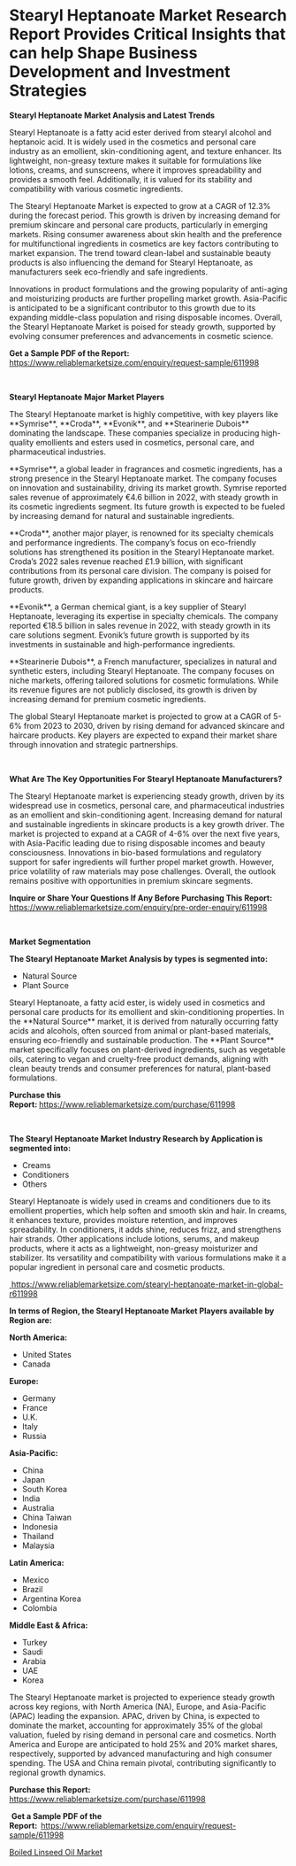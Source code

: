 <p><h1>Stearyl Heptanoate Market Research Report Provides Critical Insights that can help Shape Business Development and Investment Strategies</h1></p><p><strong>Stearyl Heptanoate Market Analysis and Latest Trends</strong></p>
<p><p>Stearyl Heptanoate is a fatty acid ester derived from stearyl alcohol and heptanoic acid. It is widely used in the cosmetics and personal care industry as an emollient, skin-conditioning agent, and texture enhancer. Its lightweight, non-greasy texture makes it suitable for formulations like lotions, creams, and sunscreens, where it improves spreadability and provides a smooth feel. Additionally, it is valued for its stability and compatibility with various cosmetic ingredients.</p><p>The Stearyl Heptanoate Market is expected to grow at a CAGR of 12.3% during the forecast period. This growth is driven by increasing demand for premium skincare and personal care products, particularly in emerging markets. Rising consumer awareness about skin health and the preference for multifunctional ingredients in cosmetics are key factors contributing to market expansion. The trend toward clean-label and sustainable beauty products is also influencing the demand for Stearyl Heptanoate, as manufacturers seek eco-friendly and safe ingredients.</p><p>Innovations in product formulations and the growing popularity of anti-aging and moisturizing products are further propelling market growth. Asia-Pacific is anticipated to be a significant contributor to this growth due to its expanding middle-class population and rising disposable incomes. Overall, the Stearyl Heptanoate Market is poised for steady growth, supported by evolving consumer preferences and advancements in cosmetic science.</p></p>
<p><strong>Get a Sample PDF of the Report:&nbsp;</strong> <a href="https://www.reliablemarketsize.com/enquiry/request-sample/611998?utm_campaign=2190&utm_medium=2&utm_source=Github&utm_content=ia&utm_term=26012025&utm_id=stearyl-heptanoate">https://www.reliablemarketsize.com/enquiry/request-sample/611998</a></p>
<p>&nbsp;</p>
<p><strong>Stearyl Heptanoate Major Market Players</strong></p>
<p><p>The Stearyl Heptanoate market is highly competitive, with key players like **Symrise**, **Croda**, **Evonik**, and **Stearinerie Dubois** dominating the landscape. These companies specialize in producing high-quality emollients and esters used in cosmetics, personal care, and pharmaceutical industries.</p><p>**Symrise**, a global leader in fragrances and cosmetic ingredients, has a strong presence in the Stearyl Heptanoate market. The company focuses on innovation and sustainability, driving its market growth. Symrise reported sales revenue of approximately €4.6 billion in 2022, with steady growth in its cosmetic ingredients segment. Its future growth is expected to be fueled by increasing demand for natural and sustainable ingredients.</p><p>**Croda**, another major player, is renowned for its specialty chemicals and performance ingredients. The company’s focus on eco-friendly solutions has strengthened its position in the Stearyl Heptanoate market. Croda’s 2022 sales revenue reached £1.9 billion, with significant contributions from its personal care division. The company is poised for future growth, driven by expanding applications in skincare and haircare products.</p><p>**Evonik**, a German chemical giant, is a key supplier of Stearyl Heptanoate, leveraging its expertise in specialty chemicals. The company reported €18.5 billion in sales revenue in 2022, with steady growth in its care solutions segment. Evonik’s future growth is supported by its investments in sustainable and high-performance ingredients.</p><p>**Stearinerie Dubois**, a French manufacturer, specializes in natural and synthetic esters, including Stearyl Heptanoate. The company focuses on niche markets, offering tailored solutions for cosmetic formulations. While its revenue figures are not publicly disclosed, its growth is driven by increasing demand for premium cosmetic ingredients.</p><p>The global Stearyl Heptanoate market is projected to grow at a CAGR of 5-6% from 2023 to 2030, driven by rising demand for advanced skincare and haircare products. Key players are expected to expand their market share through innovation and strategic partnerships.</p></p>
<p>&nbsp;</p>
<p><strong>What Are The Key Opportunities For Stearyl Heptanoate Manufacturers?</strong></p>
<p><p>The Stearyl Heptanoate market is experiencing steady growth, driven by its widespread use in cosmetics, personal care, and pharmaceutical industries as an emollient and skin-conditioning agent. Increasing demand for natural and sustainable ingredients in skincare products is a key growth driver. The market is projected to expand at a CAGR of 4-6% over the next five years, with Asia-Pacific leading due to rising disposable incomes and beauty consciousness. Innovations in bio-based formulations and regulatory support for safer ingredients will further propel market growth. However, price volatility of raw materials may pose challenges. Overall, the outlook remains positive with opportunities in premium skincare segments.</p></p>
<p><strong>Inquire or Share Your Questions If Any Before Purchasing This Report:</strong> <a href="https://www.reliablemarketsize.com/enquiry/pre-order-enquiry/611998?utm_campaign=2190&utm_medium=2&utm_source=Github&utm_content=ia&utm_term=26012025&utm_id=stearyl-heptanoate">https://www.reliablemarketsize.com/enquiry/pre-order-enquiry/611998</a></p>
<p>&nbsp;</p>
<p><strong>Market Segmentation</strong></p>
<p><strong>The Stearyl Heptanoate Market Analysis by types is segmented into:</strong></p>
<p><ul><li>Natural Source</li><li>Plant Source</li></ul></p>
<p><p>Stearyl Heptanoate, a fatty acid ester, is widely used in cosmetics and personal care products for its emollient and skin-conditioning properties. In the **Natural Source** market, it is derived from naturally occurring fatty acids and alcohols, often sourced from animal or plant-based materials, ensuring eco-friendly and sustainable production. The **Plant Source** market specifically focuses on plant-derived ingredients, such as vegetable oils, catering to vegan and cruelty-free product demands, aligning with clean beauty trends and consumer preferences for natural, plant-based formulations.</p></p>
<p><strong>Purchase this Report:&nbsp;</strong><a href="https://www.reliablemarketsize.com/purchase/611998?utm_campaign=2190&utm_medium=2&utm_source=Github&utm_content=ia&utm_term=26012025&utm_id=stearyl-heptanoate">https://www.reliablemarketsize.com/purchase/611998</a></p>
<p>&nbsp;</p>
<p><strong>The Stearyl Heptanoate Market Industry Research by Application is segmented into:</strong></p>
<p><ul><li>Creams</li><li>Conditioners</li><li>Others</li></ul></p>
<p><p>Stearyl Heptanoate is widely used in creams and conditioners due to its emollient properties, which help soften and smooth skin and hair. In creams, it enhances texture, provides moisture retention, and improves spreadability. In conditioners, it adds shine, reduces frizz, and strengthens hair strands. Other applications include lotions, serums, and makeup products, where it acts as a lightweight, non-greasy moisturizer and stabilizer. Its versatility and compatibility with various formulations make it a popular ingredient in personal care and cosmetic products.</p></p>
<p><a href="https://www.reliablemarketsize.com/stearyl-heptanoate-market-in-global-r611998?utm_campaign=2190&utm_medium=2&utm_source=Github&utm_content=ia&utm_term=26012025&utm_id=stearyl-heptanoate">&nbsp;https://www.reliablemarketsize.com/stearyl-heptanoate-market-in-global-r611998</a></p>
<p><strong>In terms of Region, the Stearyl Heptanoate Market Players available by Region are:</strong></p>
<p>
    <p> <strong> North America: </strong>
        <ul>
            <li>United States</li>
            <li>Canada</li>
        </ul>
        </p> 
    <p> <strong> Europe: </strong>
        <ul>
            <li>Germany</li>
            <li>France</li>
            <li>U.K.</li>
            <li>Italy</li>
            <li>Russia</li>
        </ul>
        </p> 
    <p> <strong> Asia-Pacific: </strong>
        <ul>
            <li>China</li>
            <li>Japan</li>
            <li>South Korea</li>
            <li>India</li>
            <li>Australia</li>
            <li>China Taiwan</li>
            <li>Indonesia</li>
            <li>Thailand</li>
            <li>Malaysia</li>
        </ul>
        </p> 
    <p> <strong> Latin America: </strong>
        <ul>
            <li>Mexico</li>
            <li>Brazil</li>
            <li>Argentina Korea</li>
            <li>Colombia</li>
        </ul>
        </p> 
    <p> <strong> Middle East & Africa: </strong>
        <ul>
            <li>Turkey</li>
            <li>Saudi</li>
            <li>Arabia</li>
            <li>UAE</li>
            <li>Korea</li>
        </ul>
    </p>
    </p>
<p><p>The Stearyl Heptanoate market is projected to experience steady growth across key regions, with North America (NA), Europe, and Asia-Pacific (APAC) leading the expansion. APAC, driven by China, is expected to dominate the market, accounting for approximately 35% of the global valuation, fueled by rising demand in personal care and cosmetics. North America and Europe are anticipated to hold 25% and 20% market shares, respectively, supported by advanced manufacturing and high consumer spending. The USA and China remain pivotal, contributing significantly to regional growth dynamics.</p></p>
<p><strong>Purchase this Report: </strong><a href="https://www.reliablemarketsize.com/purchase/611998?utm_campaign=2190&utm_medium=2&utm_source=Github&utm_content=ia&utm_term=26012025&utm_id=stearyl-heptanoate">https://www.reliablemarketsize.com/purchase/611998</a></p>
<p>&nbsp;<strong>Get a Sample PDF of the Report:&nbsp;&nbsp;</strong><a href="https://www.reliablemarketsize.com/enquiry/request-sample/611998?utm_campaign=2190&utm_medium=2&utm_source=Github&utm_content=ia&utm_term=26012025&utm_id=stearyl-heptanoate">https://www.reliablemarketsize.com/enquiry/request-sample/611998</a></p>
<p><strong></strong></p>
<p><p><a href="https://github.com/bmorecock/Market-Research-Report-List-5/blob/main/boiled-linseed-oil-market.md?utm_campaign=2190&utm_medium=2&utm_source=Github&utm_content=ia&utm_term=26012025&utm_id=stearyl-heptanoate">Boiled Linseed Oil Market</a></p></p>
